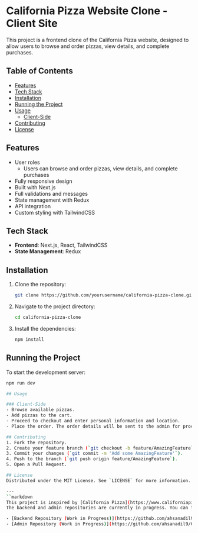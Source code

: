 # California Pizza Website Clone - Client Site
This project is a frontend clone of the California Pizza website, designed to allow users to browse and order pizzas, view details, and complete purchases.

## Table of Contents
- [Features](#features)
- [Tech Stack](#tech-stack)
- [Installation](#installation)
- [Running the Project](#running-the-project)
- [Usage](#usage)
  - [Client-Side](#client-side)
- [Contributing](#contributing)
- [License](#license)

## Features
- User roles
  - Users can browse and order pizzas, view details, and complete purchases
- Fully responsive design
- Built with Next.js
- Full validations and messages
- State management with Redux
- API integration
- Custom styling with TailwindCSS

## Tech Stack
- **Frontend**: Next.js, React, TailwindCSS
- **State Management**: Redux

## Installation
1. Clone the repository:
   ```bash
   git clone https://github.com/yourusername/california-pizza-clone.git
   ```
2. Navigate to the project directory:
   ```bash
   cd california-pizza-clone
   ```
3. Install the dependencies:
   ```bash
   npm install

## Running the Project
To start the development server:
```bash
npm run dev

## Usage

### Client-Side
- Browse available pizzas.
- Add pizzas to the cart.
- Proceed to checkout and enter personal information and location.
- Place the order. The order details will be sent to the admin for processing.

## Contributing
1. Fork the repository.
2. Create your feature branch (`git checkout -b feature/AmazingFeature`).
3. Commit your changes (`git commit -m 'Add some AmazingFeature'`).
4. Push to the branch (`git push origin feature/AmazingFeature`).
5. Open a Pull Request.

## License
Distributed under the MIT License. See `LICENSE` for more information.

---
``markdown
This project is inspired by [California Pizza](https://www.californiapizza.com).
The backend and admin repositories are currently in progress. You can find the repositories here:

- [Backend Repository (Work in Progress)](https://github.com/ahsanadil9/CaliforniaPizza-Clone-Backend)
- [Admin Repository (Work in Progress)](https://github.com/ahsanadil9/CaliforniaPizza-Clone-Admin)
```
  
